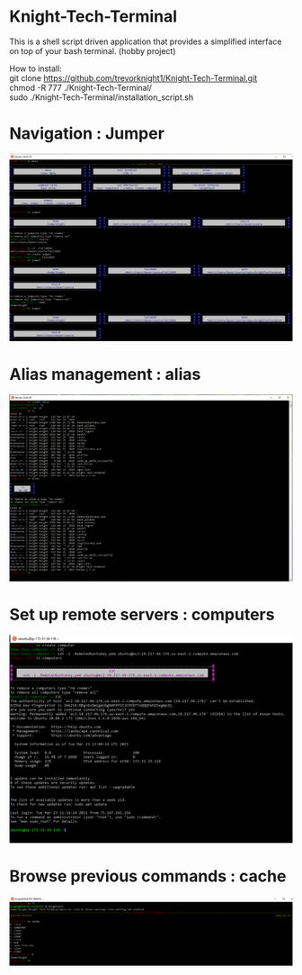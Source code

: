 # Knight-Tech-Terminal

This is a shell script driven application that provides a simplified interface on top of your bash terminal. (hobby project)

How to install: <br />
git clone https://github.com/trevorknight1/Knight-Tech-Terminal.git <br />
chmod -R 777 ./Knight-Tech-Terminal/ <br />
sudo ./Knight-Tech-Terminal/installation_script.sh <br />


# Navigation : Jumper
![alt text for screen readers](/assets/jumper.PNG "Better Navigation")

# Alias management : alias
![alt text for screen readers](/assets/alias.png "Better Navigation")

# Set up remote servers : computers
![alt text for screen readers](/assets/remote.png "Better Navigation")

# Browse previous commands : cache
![alt text for screen readers](/assets/cache.PNG "Better Navigation")
